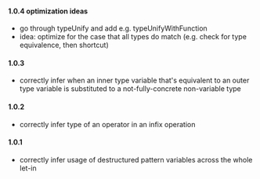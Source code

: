 #### 1.0.4 optimization ideas
- go through typeUnify and add e.g. typeUnifyWithFunction
- idea: optimize for the case that all types do match (e.g. check for type equivalence, then shortcut)

#### 1.0.3
- correctly infer when an inner type variable that's equivalent to an outer type variable is substituted to a not-fully-concrete non-variable type

#### 1.0.2
- correctly infer type of an operator in an infix operation

#### 1.0.1
- correctly infer usage of destructured pattern variables across the whole let-in
